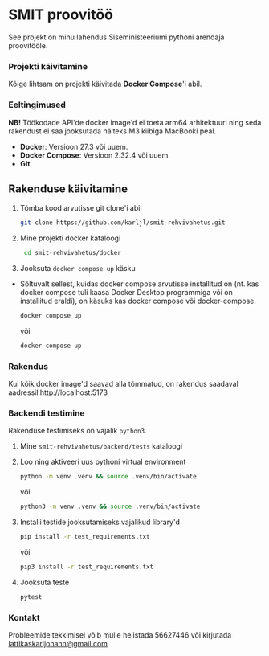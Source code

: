 # SMIT proovitöö

See projekt on minu lahendus Siseministeeriumi pythoni arendaja proovitööle.

### Projekti käivitamine

Kõige lihtsam  on projekti käivitada **Docker Compose**'i abil.

### Eeltingimused

**NB!** Töökodade API'de docker image'd ei toeta arm64 arhitektuuri ning seda rakendust ei saa jooksutada näiteks M3 kiibiga MacBooki peal.

- **Docker**: Versioon 27.3 või uuem.
- **Docker Compose**: Versioon 2.32.4 või uuem.
- **Git**

## Rakenduse käivitamine

1. Tõmba kood arvutisse git clone'i abil

    ```bash
    git clone https://github.com/karljl/smit-rehvivahetus.git
    ```

2. Mine projekti docker kataloogi

   ```bash
    cd smit-rehvivahetus/docker
    ```

3. Jooksuta ```docker compose up``` käsku

- Sõltuvalt sellest, kuidas docker compose arvutisse installitud on (nt. kas docker compose tuli kaasa Docker Desktop programmiga või on installitud eraldi), on käsuks kas docker compose või docker-compose.

    ```bash
    docker compose up
    ```
  või
    ```bash
    docker-compose up
    ```

### Rakendus

Kui kõik docker image'd saavad alla tõmmatud, on rakendus saadaval aadressil http://localhost:5173

### Backendi testimine

Rakenduse testimiseks on vajalik ```python3```.

1. Mine ```smit-rehvivahetus/backend/tests``` kataloogi

2. Loo ning aktiveeri uus pythoni virtual environment
    ```bash
    python -m venv .venv && source .venv/bin/activate
    ```
   või
    ```bash
    python3 -m venv .venv && source .venv/bin/activate
    ```
   
3. Installi testide jooksutamiseks vajalikud library'd
    ```bash
    pip install -r test_requirements.txt
    ```
   või
    ```bash
    pip3 install -r test_requirements.txt
    ```
   
4. Jooksuta teste
    ```bash
    pytest
    ```

### Kontakt

Probleemide tekkimisel võib mulle helistada 56627446 või kirjutada lattikaskarljohann@gmail.com